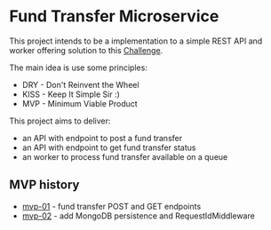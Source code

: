 # Fund Transfer Microservice

This project intends to be a implementation to a simple REST API and worker offering solution to this [Challenge](./docs/CHALLENGE.md).

The main idea is use some principles:

 * DRY - Don't Reinvent the Wheel
 * KISS - Keep It Simple Sir :)
 * MVP - Minimum Viable Product

This project aims to deliver:

 * an API with endpoint to post a fund transfer
 * an API with endpoint to get fund transfer status
 * an worker to process fund transfer available on a queue
 
 ## MVP history

  * [mvp-01](./docs/mvp-01.md) - fund transfer POST and GET endpoints
  * [mvp-02](./docs/mvp-02.md) - add MongoDB persistence and RequestIdMiddleware
